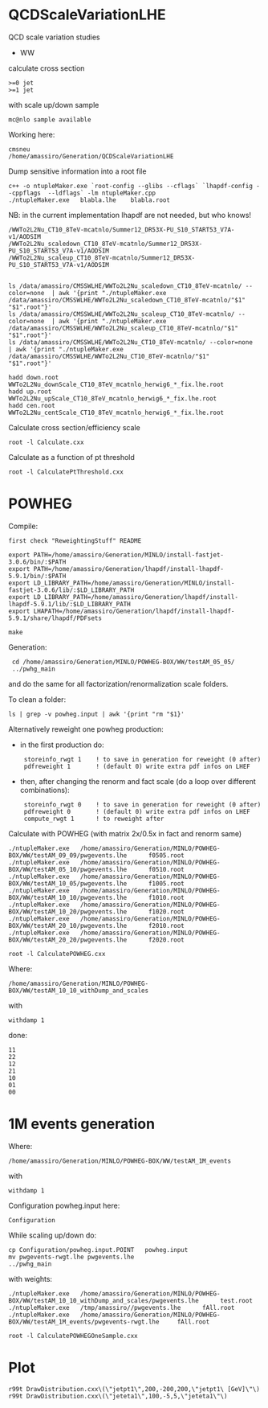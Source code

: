 QCDScaleVariationLHE
====================

QCD scale variation studies


* WW

calculate cross section

    >=0 jet
    >=1 jet

with scale up/down sample

    mc@nlo sample available


Working here:

    cmsneu
    /home/amassiro/Generation/QCDScaleVariationLHE

Dump sensitive information into a root file

    c++ -o ntupleMaker.exe `root-config --glibs --cflags` `lhapdf-config --cppflags  --ldflags` -lm ntupleMaker.cpp
    ./ntupleMaker.exe   blabla.lhe    blabla.root


NB: in the current implementation lhapdf are not needed, but who knows!

    /WWTo2L2Nu_CT10_8TeV-mcatnlo/Summer12_DR53X-PU_S10_START53_V7A-v1/AODSIM
    /WWTo2L2Nu_scaledown_CT10_8TeV-mcatnlo/Summer12_DR53X-PU_S10_START53_V7A-v1/AODSIM
    /WWTo2L2Nu_scaleup_CT10_8TeV-mcatnlo/Summer12_DR53X-PU_S10_START53_V7A-v1/AODSIM


    ls /data/amassiro/CMSSWLHE/WWTo2L2Nu_scaledown_CT10_8TeV-mcatnlo/ --color=none  | awk '{print "./ntupleMaker.exe   /data/amassiro/CMSSWLHE/WWTo2L2Nu_scaledown_CT10_8TeV-mcatnlo/"$1"   "$1".root"}'
    ls /data/amassiro/CMSSWLHE/WWTo2L2Nu_scaleup_CT10_8TeV-mcatnlo/ --color=none  | awk '{print "./ntupleMaker.exe     /data/amassiro/CMSSWLHE/WWTo2L2Nu_scaleup_CT10_8TeV-mcatnlo/"$1"   "$1".root"}'
    ls /data/amassiro/CMSSWLHE/WWTo2L2Nu_CT10_8TeV-mcatnlo/ --color=none  | awk '{print "./ntupleMaker.exe   /data/amassiro/CMSSWLHE/WWTo2L2Nu_CT10_8TeV-mcatnlo/"$1"   "$1".root"}'

    hadd down.root WWTo2L2Nu_downScale_CT10_8TeV_mcatnlo_herwig6_*_fix.lhe.root
    hadd up.root WWTo2L2Nu_upScale_CT10_8TeV_mcatnlo_herwig6_*_fix.lhe.root
    hadd cen.root WWTo2L2Nu_centScale_CT10_8TeV_mcatnlo_herwig6_*_fix.lhe.root


Calculate cross section/efficiency scale

    root -l Calculate.cxx

Calculate as a function of pt threshold

    root -l CalculatePtThreshold.cxx


# POWHEG

Compile:

    first check "ReweightingStuff" README

    export PATH=/home/amassiro/Generation/MINLO/install-fastjet-3.0.6/bin/:$PATH
    export PATH=/home/amassiro/Generation/lhapdf/install-lhapdf-5.9.1/bin/:$PATH
    export LD_LIBRARY_PATH=/home/amassiro/Generation/MINLO/install-fastjet-3.0.6/lib/:$LD_LIBRARY_PATH
    export LD_LIBRARY_PATH=/home/amassiro/Generation/lhapdf/install-lhapdf-5.9.1/lib/:$LD_LIBRARY_PATH
    export LHAPATH=/home/amassiro/Generation/lhapdf/install-lhapdf-5.9.1/share/lhapdf/PDFsets

    make

Generation:

     cd /home/amassiro/Generation/MINLO/POWHEG-BOX/WW/testAM_05_05/
     ../pwhg_main

and do the same for all factorization/renormalization scale folders.

To clean a folder:

    ls | grep -v powheg.input | awk '{print "rm "$1}'

Alternatively reweight one powheg production:

 * in the first production do:

        storeinfo_rwgt 1    ! to save in generation for reweight (0 after)
        pdfreweight 1       ! (default 0) write extra pdf infos on LHEF

 * then, after changing the renorm and fact scale (do a loop over different combinations):

        storeinfo_rwgt 0    ! to save in generation for reweight (0 after)
        pdfreweight 0       ! (default 0) write extra pdf infos on LHEF
        compute_rwgt 1      ! to reweight after



Calculate with POWHEG (with matrix 2x/0.5x in fact and renorm same)

    ./ntupleMaker.exe   /home/amassiro/Generation/MINLO/POWHEG-BOX/WW/testAM_09_09/pwgevents.lhe      f0505.root
    ./ntupleMaker.exe   /home/amassiro/Generation/MINLO/POWHEG-BOX/WW/testAM_05_10/pwgevents.lhe      f0510.root
    ./ntupleMaker.exe   /home/amassiro/Generation/MINLO/POWHEG-BOX/WW/testAM_10_05/pwgevents.lhe      f1005.root
    ./ntupleMaker.exe   /home/amassiro/Generation/MINLO/POWHEG-BOX/WW/testAM_10_10/pwgevents.lhe      f1010.root
    ./ntupleMaker.exe   /home/amassiro/Generation/MINLO/POWHEG-BOX/WW/testAM_10_20/pwgevents.lhe      f1020.root
    ./ntupleMaker.exe   /home/amassiro/Generation/MINLO/POWHEG-BOX/WW/testAM_20_10/pwgevents.lhe      f2010.root
    ./ntupleMaker.exe   /home/amassiro/Generation/MINLO/POWHEG-BOX/WW/testAM_20_20/pwgevents.lhe      f2020.root

    root -l CalculatePOWHEG.cxx



Where:

    /home/amassiro/Generation/MINLO/POWHEG-BOX/WW/testAM_10_10_withDump_and_scales

with

    withdamp 1

done:

    11
    22
    12
    21
    10
    01
    00



# 1M events generation

Where:

    /home/amassiro/Generation/MINLO/POWHEG-BOX/WW/testAM_1M_events

with

    withdamp 1


Configuration powheg.input here:

    Configuration

While scaling up/down do:

    cp Configuration/powheg.input.POINT   powheg.input
    mv pwgevents-rwgt.lhe pwgevents.lhe
    ../pwhg_main


with weights:

    ./ntupleMaker.exe   /home/amassiro/Generation/MINLO/POWHEG-BOX/WW/testAM_10_10_withDump_and_scales/pwgevents.lhe      test.root
    ./ntupleMaker.exe   /tmp/amassiro//pwgevents.lhe      fAll.root
    ./ntupleMaker.exe   /home/amassiro/Generation/MINLO/POWHEG-BOX/WW/testAM_1M_events/pwgevents-rwgt.lhe     fAll.root

    root -l CalculatePOWHEGOneSample.cxx




Plot
=======

    r99t DrawDistribution.cxx\(\"jetpt1\",200,-200,200,\"jetpt1\ [GeV]\"\)
    r99t DrawDistribution.cxx\(\"jeteta1\",100,-5,5,\"jeteta1\"\)



